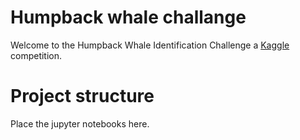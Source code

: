 # Humpback whale challange
Welcome to the Humpback Whale Identification Challenge a [Kaggle](https://www.kaggle.com) competition.
# Project structure
Place the jupyter notebooks here.